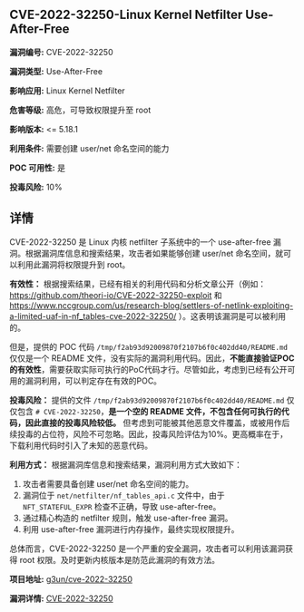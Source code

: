 ## CVE-2022-32250-Linux Kernel Netfilter Use-After-Free

**漏洞编号:** CVE-2022-32250

**漏洞类型:** Use-After-Free

**影响应用:** Linux Kernel Netfilter

**危害等级:** 高危，可导致权限提升至 root

**影响版本:** <= 5.18.1

**利用条件:** 需要创建 user/net 命名空间的能力

**POC 可用性:** 是

**投毒风险:** 10%

## 详情

CVE-2022-32250 是 Linux 内核 netfilter 子系统中的一个 use-after-free 漏洞。根据漏洞库信息和搜索结果，攻击者如果能够创建 user/net 命名空间，就可以利用此漏洞将权限提升到 root。

**有效性：**
根据搜索结果，已经有相关的利用代码和分析文章公开（例如：https://github.com/theori-io/CVE-2022-32250-exploit 和 https://www.nccgroup.com/us/research-blog/settlers-of-netlink-exploiting-a-limited-uaf-in-nf_tables-cve-2022-32250/ ）。这表明该漏洞是可以被利用的。

但是，提供的 POC 代码 `/tmp/f2ab93d92009870f2107b6f0c402dd40/README.md` 仅仅是一个 README 文件，没有实际的漏洞利用代码。因此，**不能直接验证POC的有效性**，需要获取实际可执行的PoC代码才行。尽管如此，考虑到已经有公开可用的漏洞利用，可以判定存在有效的POC。

**投毒风险：**
提供的文件 `/tmp/f2ab93d92009870f2107b6f0c402dd40/README.md` 仅仅包含 `# CVE-2022-32250`，**是一个空的 README 文件，不包含任何可执行的代码，因此直接的投毒风险较低。** 但考虑到可能被其他恶意文件覆盖，或被用作后续投毒的占位符，风险不可忽略。因此，投毒风险评估为10%。更高概率在于，下载利用代码时引入了未知的恶意代码。

**利用方式：**
根据漏洞库信息和搜索结果，漏洞利用方式大致如下：
1.  攻击者需要具备创建 user/net 命名空间的能力。
2.  漏洞位于 `net/netfilter/nf_tables_api.c` 文件中，由于 `NFT_STATEFUL_EXPR` 检查不正确，导致 use-after-free。
3.  通过精心构造的 netfilter 规则，触发 use-after-free 漏洞。
4.  利用 use-after-free 漏洞进行内存操作，最终实现权限提升。

总体而言，CVE-2022-32250 是一个严重的安全漏洞，攻击者可以利用该漏洞获得 root 权限。及时更新内核版本是防范此漏洞的有效方法。

**项目地址:** [g3un/cve-2022-32250](https://github.com/g3un/cve-2022-32250)

**漏洞详情:** [CVE-2022-32250](https://nvd.nist.gov/vuln/detail/CVE-2022-32250)